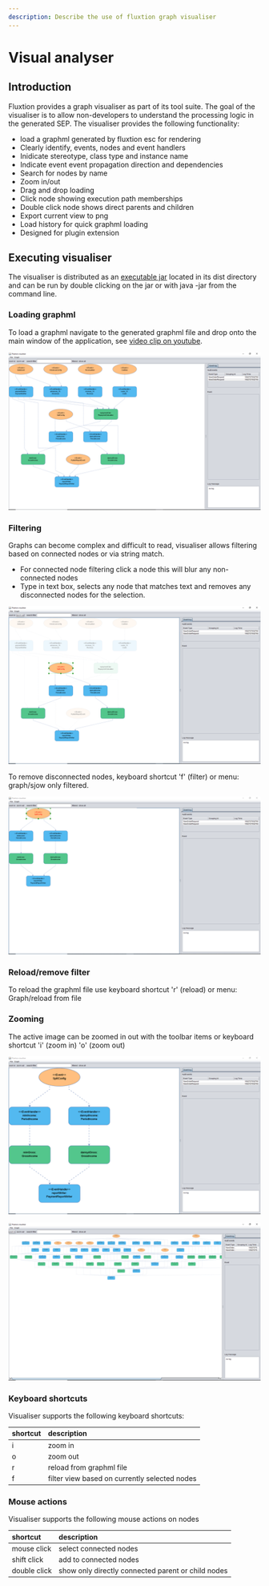 ```yaml
---
description: Describe the use of fluxtion graph visualiser
---
```


# Visual analyser

## Introduction

Fluxtion provides a graph visualiser as part of its tool suite. The goal of the visualiser is to allow non-developers to understand the processing logic in the generated SEP. The visualiser provides the following functionality:

* load a graphml generated by fluxtion esc for rendering
* Clearly identify, events, nodes and event handlers
* Inidicate stereotype, class type and instance name
* Indicate event event propagation direction and dependencies
* Search for nodes by name
* Zoom in/out
* Drag and drop loading
* Click node showing execution path memberships
* Double click node shows direct parents and children
* Export current view to png
* Load history for quick graphml loading
* Designed for plugin extension

## Executing visualiser

The visualiser is distributed as an [executable jar](https://github.com/v12technology/fluxtion-visualiser/blob/master/dist/fluxtion-visualiser.jar) located in its dist directory and can be run by double clicking on the jar or with java -jar  from the command line. 

### Loading graphml

To load a graphml navigate to the generated graphml file and drop onto the main window of the application, see [video clip on youtube](https://www.youtube.com/watch?v=rZrooItHlUM).

![freshly loaded graphml](../.gitbook/assets/viauliser_2.png)

### Filtering

Graphs can become complex and difficult to read, visualiser allows filtering based on connected nodes or via string match. 

* For connected node filtering click a node this will blur any non-connected nodes
* Type in text box, selects any node that matches text and removes any disconnected nodes for the selection.

![execution graph for selected nodes](../.gitbook/assets/blurred_nodes.png)

To remove disconnected nodes, keyboard shortcut 'f' \(filter\) or menu: graph/sjow only filtered. 

![](../.gitbook/assets/filtered_only.png)

### Reload/remove filter

To reload the graphml file use keyboard shortcut 'r' \(reload\) or menu: Graph/reload from file

### Zooming

The active image can be zoomed in out with the toolbar items or keyboard shortcut 'i' \(zoom in\) 'o' \(zoom out\)

![Zoomed in view](../.gitbook/assets/zoom_in.png)

![Zoom out view for complex graph](../.gitbook/assets/zoom_out.png)

### Keyboard shortcuts

Visualiser supports the following keyboard shortcuts:

| shortcut | description |
| :--- | :--- |
| i | zoom in |
| o | zoom out |
| r | reload from graphml file |
| f | filter view based on currently selected nodes |

### Mouse actions

Visualiser supports the following mouse actions on nodes

| shortcut | description |
| :--- | :--- |
| mouse click | select connected nodes |
| shift click | add to connected nodes |
| double click  | show only directly connected parent or child nodes |

